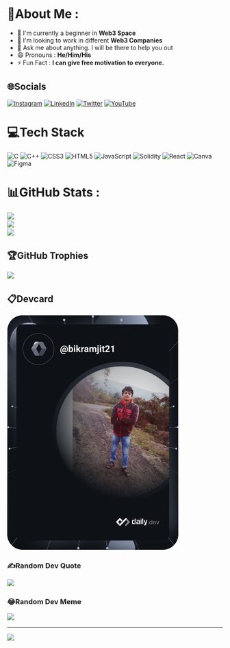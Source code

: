# 💫About Me :
- 🌱 I'm currently a beginner in **Web3 Space**
- 👯 I'm looking to work in different **Web3 Companies**
- 💬 Ask me about anything. I will be there to help you out
- 😄 Pronouns : **He/Him/His**
- ⚡ Fun Fact : **I can give free motivation to everyone.**

## 🌐Socials
[![Instagram](https://img.shields.io/badge/Instagram-%23E4405F.svg?logo=Instagram&logoColor=white)](https://instagram.com/_bikramjitbolchi_/?hl=en) [![LinkedIn](https://img.shields.io/badge/LinkedIn-%230077B5.svg?logo=linkedin&logoColor=white)](https://linkedin.com/in/bikramjit-saha-44b3251a0/) [![Twitter](https://img.shields.io/badge/Twitter-%231DA1F2.svg?logo=Twitter&logoColor=white)](https://twitter.com/bikramjitindia) [![YouTube](https://img.shields.io/badge/YouTube-%23FF0000.svg?logo=YouTube&logoColor=white)](https://youtube.com/c/UCooyvvpFagid_7UHIA-GiRw) 

# 💻Tech Stack
![C](https://img.shields.io/badge/c-%2300599C.svg?style=for-the-badge&logo=c&logoColor=white) ![C++](https://img.shields.io/badge/c++-%2300599C.svg?style=for-the-badge&logo=c%2B%2B&logoColor=white) ![CSS3](https://img.shields.io/badge/css3-%231572B6.svg?style=for-the-badge&logo=css3&logoColor=white) ![HTML5](https://img.shields.io/badge/html5-%23E34F26.svg?style=for-the-badge&logo=html5&logoColor=white) ![JavaScript](https://img.shields.io/badge/javascript-%23323330.svg?style=for-the-badge&logo=javascript&logoColor=%23F7DF1E) ![Solidity](https://img.shields.io/badge/Solidity-%23363636.svg?style=for-the-badge&logo=solidity&logoColor=white) ![React](https://img.shields.io/badge/react-%2320232a.svg?style=for-the-badge&logo=react&logoColor=%2361DAFB) ![Canva](https://img.shields.io/badge/Canva-%2300C4CC.svg?style=for-the-badge&logo=Canva&logoColor=white) 	![Figma](https://img.shields.io/badge/figma-%23F24E1E.svg?style=for-the-badge&logo=figma&logoColor=white)
# 📊GitHub Stats :
![](https://github-readme-stats.vercel.app/api?username=Bikramjit21&theme=radical&hide_border=false&include_all_commits=false&count_private=false)<br/>
![](https://github-readme-streak-stats.herokuapp.com/?user=Bikramjit21&theme=radical&hide_border=false)<br/>
![](https://github-readme-stats.vercel.app/api/top-langs/?username=Bikramjit21&theme=radical&hide_border=false&include_all_commits=false&count_private=false&layout=compact)

## 🏆GitHub Trophies
![](https://github-profile-trophy.vercel.app/?username=Bikramjit21&theme=juicyfresh&no-frame=false&no-bg=false&margin-w=4)

## 📋Devcard
<a href="https://app.daily.dev/bikramjit21"><img src="https://github.com/Bikramjit21/bikramjit21/blob/main/devcard.svg
" width="400" alt="Bikramjit Saha's Dev Card"/></a>
### ✍️Random Dev Quote
![](https://quotes-github-readme.vercel.app/api?type=horizontal&theme=radical)
### 😂Random Dev Meme
<img src="https://random-memer.herokuapp.com/" width="512px"/>

---
[![](https://visitcount.itsvg.in/api?id=Bikramjit21&icon=0&color=0)](https://visitcount.itsvg.in)

